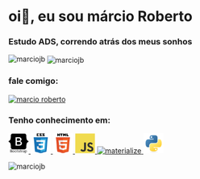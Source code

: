 <h1 align="left">oi👋, eu sou márcio Roberto</h1>
<h3 align="left">Estudo ADS, correndo atrás dos meus sonhos</h3>
<P>&nbsp;<img align="center" src="https://github-readme-stats.vercel.app/api?username=marciojb&show_icons=true&locale=en" alt="marciojb" />
 <img align="left" src="https://github-readme-stats.vercel.app/api/top-langs?username=marciojb&show_icons=true&locale=en&layout=compact" alt="marciojb" /></p>
<h3 align="left">fale comigo:</h3>
<p align="left"></p>
<a href="https://linkedin.com/in/marcio roberto" target="blank"><img align="center" src="https://raw.githubusercontent.com/rahuldkjain/github-profile-readme-generator/master/src/images/icons/Social/linked-in-alt.svg" alt="marcio roberto" height="30" width="40" /></a>

<h3 align="left">Tenho conhecimento em:</h3>
<p align="left"> <a href="https://getbootstrap.com" target="_blank" rel="noreferrer"> <img src="https://raw.githubusercontent.com/devicons/devicon/master/icons/bootstrap/bootstrap-plain-wordmark.svg" alt="bootstrap" width="40" height="40"/> </a> <a href="https://www.w3schools.com/css/" target="_blank" rel="noreferrer"> <img src="https://raw.githubusercontent.com/devicons/devicon/master/icons/css3/css3-original-wordmark.svg" alt="css3" width="40" height="40"/> </a> <a href="https://www.w3.org/html/" target="_blank" rel="noreferrer"> <img src="https://raw.githubusercontent.com/devicons/devicon/master/icons/html5/html5-original-wordmark.svg" alt="html5" width="40" height="40"/> </a> <a href="https://developer.mozilla.org/en-US/docs/Web/JavaScript" target="_blank" rel="noreferrer"> <img src="https://raw.githubusercontent.com/devicons/devicon/master/icons/javascript/javascript-original.svg" alt="javascript" width="40" height="40"/> </a> <a href="https://materializecss.com/" target="_blank" rel="noreferrer"> <img src="https://raw.githubusercontent.com/prplx/svg-logos/5585531d45d294869c4eaab4d7cf2e9c167710a9/svg/materialize.svg" alt="materialize" width="40" height="40"/> </a> <a href="https://www.python.org" target="_blank" rel="noreferrer"> <img src="https://raw.githubusercontent.com/devicons/devicon/master/icons/python/python-original.svg" alt="python" width="40" height="40"/> </a> </p>
<p align="left"> <img src="https://komarev.com/ghpvc/?username=marciojb&label=Profile%20views&color=0e75b6&style=flat" alt="marciojb" /> </p> 

  

 
